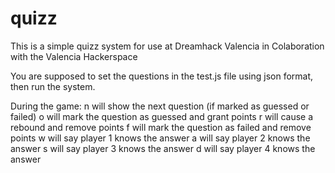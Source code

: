 # quizz
This is a simple quizz system for use at Dreamhack Valencia in Colaboration with the Valencia Hackerspace

You are supposed to set the questions in the test.js file using json format, then run the system.

During the game:
n will show the next question (if marked as guessed or failed)
o will mark the question as guessed and grant points
r will cause a rebound and remove points
f will mark the question as failed and remove points
w will say player 1 knows the answer
a will say player 2 knows the answer
s will say player 3 knows the answer
d will say player 4 knows the answer
